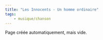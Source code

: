 ```yaml
---
title: "Les Innocents - Un homme ordinaire"
tags:
    - musique/chanson
---
```


Page créée automatiquement, mais vide.
